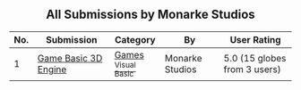 ﻿<div align="center">

## All Submissions by Monarke Studios

</div>

No.  | Submission | Category | By   | User Rating
---- | ---------- | -------- | ---- | -----------
1 | [Game Basic 3D Engine<br />](https://github.com/Planet-Source-Code/monarke-studios-game-basic-3d-engine__1-72958) | [Games<br /><sup>Visual Basic</sup>](../ByCategory/games__1-38.md) | Monarke Studios | 5.0 (15 globes from 3 users)
